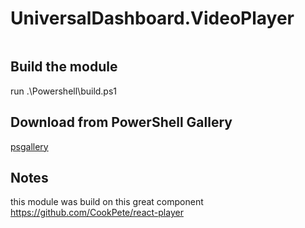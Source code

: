# UniversalDashboard.VideoPlayer

![]()
## Build the module
run .\Powershell\build.ps1

## Download from PowerShell Gallery

[psgallery](https://www.powershellgallery.com/packages/UniversalDashboard.VideoPlayer)
## Notes
this module was build on this great component https://github.com/CookPete/react-player
